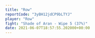 ```yaml
---
title: "Row"
reportCode: "3yBH12jdCP9bLTYJ"
player: "Row"
fight: "Shade of Aran - Wipe 5 (37%)"
date: 2021-06-07T18:57:55.202000+00:00
---
```

